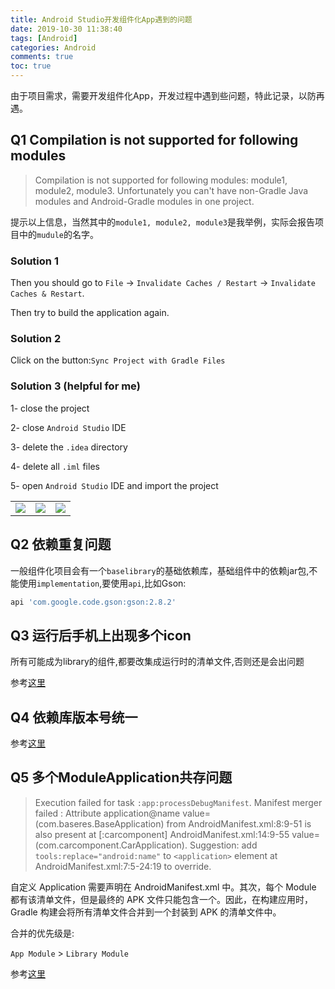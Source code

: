 ```yaml
---
title: Android Studio开发组件化App遇到的问题
date: 2019-10-30 11:38:40
tags: [Android]
categories: Android
comments: true
toc: true
---
```


由于项目需求，需要开发组件化App，开发过程中遇到些问题，特此记录，以防再遇。



## Q1 Compilation is not supported for following modules

> Compilation is not supported for following modules: module1, module2, module3. Unfortunately you can't have non-Gradle Java modules and Android-Gradle modules in one project.

提示以上信息，当然其中的`module1, module2, module3`是我举例，实际会报告项目中的`mudule`的名字。

### Solution 1

Then you should go to `File` -> `Invalidate Caches / Restart` -> `Invalidate Caches & Restart`.

Then try to build the application again.

### Solution 2

Click on the button:`Sync Project with Gradle Files`

### Solution 3 (helpful for me)

1- close the project

2- close `Android Studio` IDE

3- delete the `.idea` directory

4- delete all `.iml` files

5- open `Android Studio` IDE and import the project

<!-- more -->

|                                                              |      |      |
| ------------------------------------------------------------ | ---- | ---- |
| ![](https://cdn.jsdelivr.net/gh/sogrey/cdn/imgs/Sync-Project-with-Gradle-Files-1.jpg) | ![](https://cdn.jsdelivr.net/gh/sogrey/cdn/imgs/Sync-Project-with-Gradle-Files-2.jpg)     | ![](https://cdn.jsdelivr.net/gh/sogrey/cdn/imgs/Sync-Project-with-Gradle-Files-3.jpg)     |

## Q2  依赖重复问题

一般组件化项目会有一个`baselibrary`的基础依赖库，基础组件中的依赖jar包,不能使用`implementation`,要使用`api`,比如Gson:

``` gradle
api 'com.google.code.gson:gson:2.8.2'
```

## Q3  运行后手机上出现多个icon


所有可能成为library的组件,都要改集成运行时的清单文件,否则还是会出问题

参考[这里](https://blog.csdn.net/u010899138/article/details/53516400)

## Q4 依赖库版本号统一

参考[这里](https://blog.csdn.net/gao_chun/article/details/58105089)

## Q5 多个ModuleApplication共存问题

> Execution failed for task `:app:processDebugManifest`.
> Manifest merger failed : Attribute application@name value=(com.baseres.BaseApplication) from AndroidManifest.xml:8:9-51
>    is also present at [:carcomponent] AndroidManifest.xml:14:9-55 value=(com.carcomponent.CarApplication).
>    Suggestion: add `tools:replace="android:name"` to `<application>` element at AndroidManifest.xml:7:5-24:19 to override.

自定义 Application 需要声明在 AndroidManifest.xml 中。其次，每个 Module 都有该清单文件，但是最终的 APK 文件只能包含一个。因此，在构建应用时，Gradle 构建会将所有清单文件合并到一个封装到 APK 的清单文件中。

合并的优先级是:

`App Module` > `Library Module`

参考[这里](https://www.jianshu.com/p/5ccc545596d4)